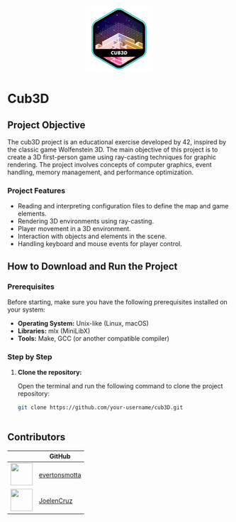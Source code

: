 
<p align="center">
  <img src="https://github.com/mcombeau/mcombeau/blob/main/42_badges/cub3de.png"/>
</p>

# Cub3D




## Project Objective

The cub3D project is an educational exercise developed by 42, inspired by the classic game Wolfenstein 3D. The main objective of this project is to create a 3D first-person game using ray-casting techniques for graphic rendering. The project involves concepts of computer graphics, event handling, memory management, and performance optimization.

### Project Features

- Reading and interpreting configuration files to define the map and game elements.
- Rendering 3D environments using ray-casting.
- Player movement in a 3D environment.
- Interaction with objects and elements in the scene.
- Handling keyboard and mouse events for player control.

## How to Download and Run the Project

### Prerequisites

Before starting, make sure you have the following prerequisites installed on your system:

- **Operating System:** Unix-like (Linux, macOS)
- **Libraries:** mlx (MiniLibX)
- **Tools:** Make, GCC (or another compatible compiler)

### Step by Step

1. **Clone the repository:**

   Open the terminal and run the following command to clone the project repository:

   ```sh
   git clone https://github.com/your-username/cub3D.git



## Contributors

|                                                 | GitHub                      |
|-------------------------------------------------|-----------------------------|
| <img src="https://avatars.githubusercontent.com/u/106706496?v=4" width="50" height="50"> | [evertonsmotta](https://github.com/evertonsmotta) |
| <img src="https://avatars.githubusercontent.com/u/43698585?v=4" width="50" height="50"> | [JoelenCruz](https://github.com/JoelenCruz) |
